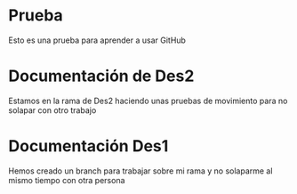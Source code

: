 # Prueba
Esto es una prueba para aprender a usar GitHub

# Documentación de Des2
Estamos en la rama de Des2 haciendo unas pruebas de movimiento para no solapar con otro trabajo
# Documentación Des1
Hemos creado un branch para trabajar sobre mi rama y no solaparme al mismo tiempo con otra persona
